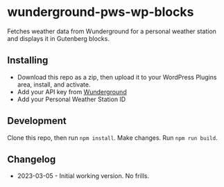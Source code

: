 # wunderground-pws-wp-blocks

Fetches weather data from Wunderground for a personal weather station and displays it in Gutenberg blocks.

## Installing
- Download this repo as a zip, then upload it to your WordPress Plugins area, install, and activate.
- Add your API key from [Wunderground](https://www.wunderground.com/member/api-keys)
- Add your Personal Weather Station ID

## Development
Clone this repo, then run `npm install`. Make changes. Run `npm run build`.

## Changelog
- 2023-03-05 - Initial working version. No frills.
